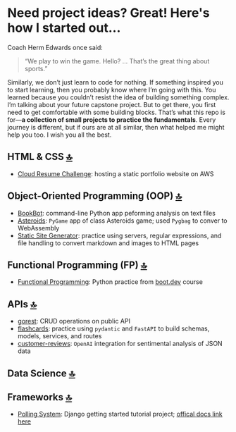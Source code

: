 # Need project ideas? Great! Here's how I started out...

Coach Herm Edwards once said:

> “We play to win the game. Hello? ... That’s the great thing about sports.”

Similarly, we don’t just learn to code for nothing. If something inspired you to start learning, then you probably know where I’m going with this. You learned because you couldn’t resist the idea of building something complex. I’m talking about your future capstone project. But to get there, you first need to get comfortable with some building blocks. That’s what this repo is for—**a collection of small projects to practice the fundamentals**. Every journey is different, but if ours are at all similar, then what helped me might help you too. I wish you all the best.

## HTML & CSS [🔝](#need-project-ideas-great-heres-how-i-started-out)

* [Cloud Resume Challenge](https://github.com/barronbytes/mini-projects/tree/main/cloud-resume-challenge): hosting a static portfolio website on AWS

## Object-Oriented Programming (OOP) [🔝](#need-project-ideas-great-heres-how-i-started-out)

* [BookBot](https://github.com/barronbytes/mini-projects/tree/main/bookbot): command-line Python app peforming analysis on text files
* [Asteroids](https://github.com/barronbytes/mini-projects/tree/main/asteroids): `PyGame` app of class Asteroids game; used `Pygbag` to conver to WebAssembly
* [Static Site Generator](https://github.com/barronbytes/mini-projects/tree/main/static-site-generator): practice using servers, regular expressions, and file handling to convert markdown and images to HTML pages

## Functional Programming (FP) [🔝](#need-project-ideas-great-heres-how-i-started-out)

* [Functional Programming](https://github.com/barronbytes/mini-projects/tree/main/functional-programming): Python practice from [boot.dev](boot.dev) course

## APIs [🔝](#need-project-ideas-great-heres-how-i-started-out)

* [gorest](https://github.com/barronbytes/mini-projects/tree/main/gorest): CRUD operations on public API
* [flashcards](https://github.com/barronbytes/mini-projects/tree/main/flashcards): practice using `pydantic` and `FastAPI` to build schemas, models, services, and routes
* [customer-reviews](https://github.com/barronbytes/mini-projects/tree/main/customer-reviews): `OpenAI` integration for sentimental analysis of JSON data

## Data Science [🔝](#need-project-ideas-great-heres-how-i-started-out)

## Frameworks [🔝](#need-project-ideas-great-heres-how-i-started-out)

* [Polling System](https://github.com/barronbytes/mini-projects/tree/main/polling-system): Django getting started tutorial project; [offical docs link here](https://docs.djangoproject.com/en/5.2/intro/)